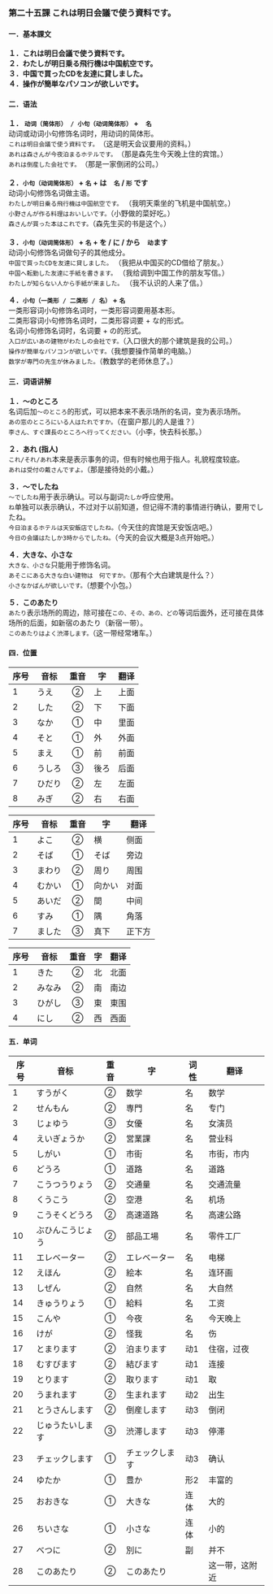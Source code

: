 ### 第二十五課 これは明日会議で使う資料です。

#### 一．基本課文
**１．これは明日会議で使う資料です。**<br/>
**２．わたしが明日乗る飛行機は中国航空です。**<br/>
**３．中国で買ったCDを友達に貸しました。**<br/>
**４．操作が簡単なパソコンが欲しいです。**<br/>

#### 二．语法
**１． `动词（简体形） / 小句（动词简体形）` +　`名`** <br/>
动词或动词小句修饰名词时，用动词的简体形。<br/>
`これは明日会議で使う資料です。`　（这是明天会议要用的资料。）<br/>
`あれは森さんが今夜泊まるホテルです。`　（那是森先生今天晚上住的宾馆。）<br/>
`あれは倒産した会社です。`　（那是一家倒闭的公司。）<br/>
<br/>
**２．`小句（动词简体形）` + `名` + は　`名` / `形` です** <br/>
动词小句修饰名词做主语。<br/>
`わたしが明日乗る飛行機は中国航空です。` （我明天乘坐的飞机是中国航空。）<br/>
`小野さんが作る料理はおいしいです。`（小野做的菜好吃。）<br/>
`森さんが買った本はこれです。`（森先生买的书是这个。）<br/>
<br/>
**３．`小句（动词简体形）` + `名` + を / に / から　`动`ます** <br/>
动词小句修饰名词做句子的其他成分。<br/>
`中国で買ったCDを友達に貸しました。` （我把从中国买的CD借给了朋友。）<br/>
`中国へ転勤した友達に手紙を書きます。` （我给调到中国工作的朋友写信。）<br/>
`わたしが知らない人から手紙が来ました。` （我不认识的人来了信。）<br/>

**４．`小句（一类形 / 二类形 / 名）` + `名`** <br/>
一类形容词小句修饰名词时，一类形容词要用基本形。<br/>
二类形容词小句修饰名词时，二类形容词要 + な的形式。<br/>
名词小句修饰名词时，名词要 + の的形式。<br/>
`入口が広いあの建物がわたしの会社です。`（入口很大的那个建筑是我的公司。）<br/>
`操作が簡単なパソコンが欲しいです。`（我想要操作简单的电脑。）<br/>
`数学が専門の先生が休みました。`（教数学的老师休息了。）<br/>

#### 三．词语讲解
**１．～のところ** <br/>
名词后加`～のところ`的形式，可以把本来不表示场所的名词，变为表示场所。<br/>
`あの窓のところにいる人はたれですか。`（在窗户那儿的人是谁？）<br/>
`李さん、すぐ課長のところへ行ってください。`（小李，快去科长那。）<br/>

**２．あれ (指人)** <br/>
`これ/それ/あれ`本来是表示事务的词，但有时候也用于指人。礼貌程度较底。<br/>
`あれは受付の戴さんですよ。`（那是接待处的小戴。）<br/>

**３．～でしたね** <br/>
`～でしたね`用于表示确认。可以与副词`たしか`呼应使用。<br/>
`ね`单独可以表示确认，不过对于以前知道，但记得不清的事情进行确认，要用でしたね。<br/>
`今日泊まるホテルは天安飯店でしたね。`（今天住的宾馆是天安饭店吧。）<br/>
`今日の会議はたしか3時からでしたね。`（今天的会议大概是3点开始吧。）<br/>

**４．大きな、小さな** <br/>
`大きな、小さな`只能用于修饰名词。<br/>
`あそこにある大きな白い建物は　何ですか。`（那有个大白建筑是什么？）<br/>
`小さなかばんが欲しいです。`（想要个小包。）<br/>

**５．このあたり** <br/>
`あたり`表示场所的周边，除可接在`この、その、あの、どの`等词后面外，还可接在具体场所的后面，如新宿のあたり（新宿一带）。<br/>
`このあたりはよく渋滞します。`（这一带经常堵车。）<br/>

#### 四．位置
序号|音标|重音|字|翻译
--|--|:--:|--|--|
1|うえ|②|上|上面
2|した|②|下|下面
3|なか|①|中|里面
4|そと|①|外|外面
5|まえ|①|前|前面
6|うしろ|③|後ろ|后面
7|ひだり|②|左|左面
8|みぎ|②|右|右面

序号|音标|重音|字|翻译
--|--|:--:|--|--|
1|よこ|②|横|侧面
2|そば|①|そば|旁边
3|まわり|②|周り|周围
4|むかい|①|向かい|对面
5|あいだ|②|間|中间
6|すみ|①|隅|角落
7|ました|③|真下|正下方

序号|音标|重音|字|翻译
--|--|:--:|--|--|
1|きた|②|北|北面
2|みなみ|②|南|南边
3|ひがし|③|東|東围
4|にし|②|西|西面

#### 五．单词
序号|音标|重音|字|词性|翻译
--|--|:--:|--|--|--|
1|すうがく|②|数学|名|数学
2|せんもん|②|専門|名|专门
3|じょゆう|③|女優|名|女演员
4|えいぎょうか|②|営業課|名|营业科
5|しがい|①|市街|名|市街，市内
6|どうろ|①|道路|名|道路
7|こうつうりょう|②|交通量|名|交通流量
8|くうこう|②|空港|名|机场
9|こうそくどうろ|②|高速道路|名|高速公路
10|ぶひんこうじょう|②|部品工場|名|零件工厂
11|エレベーター|②|エレベーター|名|电梯
12|えほん|②|絵本|名|连环画
13|しぜん|②|自然|名|大自然
14|きゅうりょう|①|給料|名|工资
15|こんや|①|今夜|名|今天晚上
16|けが|②|怪我|名|伤
17|とまります|②|泊まります|动1|住宿，过夜
18|むすびます|②|結びます|动1|连接
19|とります|②|取ります|动1|取
20|うまれます|②|生まれます|动2|出生
21|とうさんします|②|倒産します|动3|倒闭
22|じゅうたいします|③|渋滞します|动3|停滞
23|チェックします|①|チェックします|动3|确认
24|ゆたか|①|豊か|形2|丰富的
25|おおきな|①|大きな|连体|大的
26|ちいさな|①|小さな|连体|小的
27|べつに|②|別に|副|并不
28|このあたり|②|このあたり||这一带，这附近
